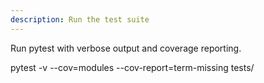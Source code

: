 ```yaml
---
description: Run the test suite
---
```


Run pytest with verbose output and coverage reporting.

pytest -v --cov=modules --cov-report=term-missing tests/
